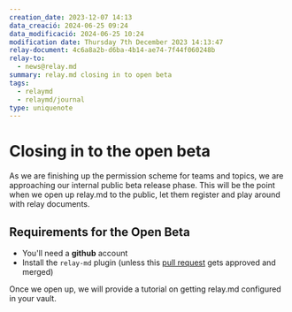 ```yaml
---
creation_date: 2023-12-07 14:13
data_creació: 2024-06-25 09:24
data_modificació: 2024-06-25 10:24
modification date: Thursday 7th December 2023 14:13:47
relay-document: 4c6a8a2b-d6ba-4b14-ae74-7f44f060248b
relay-to:
  - news@relay.md
summary: relay.md closing in to open beta
tags:
  - relaymd
  - relaymd/journal
type: uniquenote
---
```


# Closing in to the open beta
As we are finishing up the permission scheme for teams and topics, we are approaching our internal public beta release phase.
This will be the point when we open up relay.md to the public, let them register and play around with relay documents.
## Requirements for the Open Beta
* You'll need a **github** account
* Install the `relay-md` plugin (unless this [pull request](https://github.com/obsidianmd/obsidian-releases/pull/2734) gets approved and merged)

Once we open up, we will provide a tutorial on getting relay.md configured in your vault.